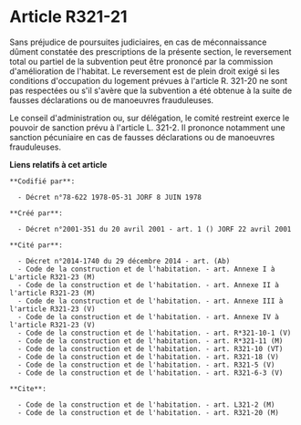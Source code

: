 # Article R321-21

Sans préjudice de poursuites judiciaires, en cas de méconnaissance dûment constatée des prescriptions de la présente section,
le reversement total ou partiel de la subvention peut être prononcé par la commission d'amélioration de l'habitat. Le
reversement est de plein droit exigé si les conditions d'occupation du logement prévues à l'article R. 321-20 ne sont pas
respectées ou s'il s'avère que la subvention a été obtenue à la suite de fausses déclarations ou de manoeuvres frauduleuses.

Le conseil d'administration ou, sur délégation, le comité restreint exerce le pouvoir de sanction prévu à l'article L. 321-2.
Il prononce notamment une sanction pécuniaire en cas de fausses déclarations ou de manoeuvres frauduleuses.

**Liens relatifs à cet article**

	**Codifié par**:

	  - Décret n°78-622 1978-05-31 JORF 8 JUIN 1978

	**Créé par**:

	  - Décret n°2001-351 du 20 avril 2001 - art. 1 () JORF 22 avril 2001

	**Cité par**:

	  - Décret n°2014-1740 du 29 décembre 2014 - art. (Ab)
	  - Code de la construction et de l'habitation. - art. Annexe I à L'article R321-23 (M)
	  - Code de la construction et de l'habitation. - art. Annexe II à l'article R321-23 (M)
	  - Code de la construction et de l'habitation. - art. Annexe III à l'article R321-23 (V)
	  - Code de la construction et de l'habitation. - art. Annexe IV à l'article R321-23 (V)
	  - Code de la construction et de l'habitation. - art. R*321-10-1 (V)
	  - Code de la construction et de l'habitation. - art. R*321-11 (M)
	  - Code de la construction et de l'habitation. - art. R321-10 (VT)
	  - Code de la construction et de l'habitation. - art. R321-18 (V)
	  - Code de la construction et de l'habitation. - art. R321-5 (V)
	  - Code de la construction et de l'habitation. - art. R321-6-3 (V)

	**Cite**:

	  - Code de la construction et de l'habitation. - art. L321-2 (M)
	  - Code de la construction et de l'habitation. - art. R321-20 (M)

